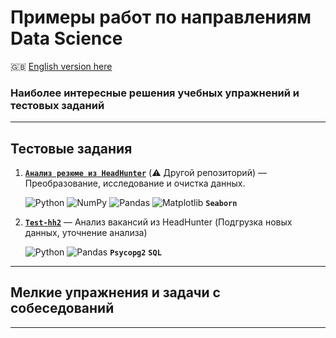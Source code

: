 # Примеры работ по направлениям Data Science #

:gb: [English version here](README.md)

### Наиболее интересные решения учебных упражнений и тестовых заданий ###

----

## Тестовые задания ##

1. [**`Анализ резюме из HeadHunter`**](https://github.com/stalkspectrum/sf-ds-course-all/tree/master/01-20-PROJECT-1)&nbsp;(:warning:&nbsp;Другой&nbsp;репозиторий)&nbsp;&mdash;
Преобразование, исследование и очистка данных.

    ![Python](https://img.shields.io/badge/python-3670A0?style=plastic&logo=python&logoColor=ffdd54)
    ![NumPy](https://img.shields.io/badge/numpy-%23013243.svg?style=plastic&logo=numpy&logoColor=white)
    ![Pandas](https://img.shields.io/badge/pandas-%23150458.svg?style=plastic&logo=pandas&logoColor=white)
    ![Matplotlib](https://img.shields.io/badge/Matplotlib-%23ffffff.svg?style=plastic&logo=Matplotlib&logoColor=black)
    **`Seaborn`**

2. [**`Test-hh2`**](https://github.com/wildfielded/samples-ds/tree/master/Test-hh2)&nbsp;&mdash;
Анализ вакансий из HeadHunter (Подгрузка новых данных, уточнение анализа)

    ![Python](https://img.shields.io/badge/python-3670A0?style=plastic&logo=python&logoColor=ffdd54)
    ![Pandas](https://img.shields.io/badge/pandas-%23150458.svg?style=plastic&logo=pandas&logoColor=white)
    **`Psycopg2`**
    **`SQL`**

----

## Мелкие упражнения и задачи с собеседований ##

----
